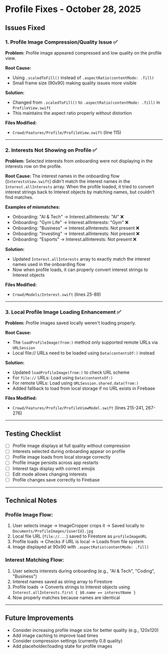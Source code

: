 # Profile Fixes - October 28, 2025

## Issues Fixed

### 1. Profile Image Compression/Quality Issue ✅
**Problem:** Profile image appeared compressed and low quality on the profile view.

**Root Cause:** 
- Using `.scaledToFill()` instead of `.aspectRatio(contentMode: .fill)`
- Small frame size (90x90) making quality issues more visible

**Solution:**
- Changed from `.scaledToFill()` to `.aspectRatio(contentMode: .fill)` in `ProfileView.swift`
- This maintains the aspect ratio properly without distortion

**Files Modified:**
- `Crowd/Features/Profile/ProfileView.swift` (line 115)

---

### 2. Interests Not Showing on Profile ✅
**Problem:** Selected interests from onboarding were not displaying in the interests row on the profile.

**Root Cause:** 
The interest names in the onboarding flow (`InterestsView.swift`) didn't match the interest names in the `Interest.allInterests` array. When the profile loaded, it tried to convert interest strings back to Interest objects by matching names, but couldn't find matches.

**Examples of mismatches:**
- Onboarding: "AI & Tech" → Interest.allInterests: "AI" ❌
- Onboarding: "Gym Life" → Interest.allInterests: "Gym" ❌
- Onboarding: "Business" → Interest.allInterests: Not present ❌
- Onboarding: "Investing" → Interest.allInterests: Not present ❌
- Onboarding: "Esports" → Interest.allInterests: Not present ❌

**Solution:**
- Updated `Interest.allInterests` array to exactly match the interest names used in the onboarding flow
- Now when profile loads, it can properly convert interest strings to Interest objects

**Files Modified:**
- `Crowd/Models/Interest.swift` (lines 25-89)

---

### 3. Local Profile Image Loading Enhancement ✅
**Problem:** Profile images saved locally weren't loading properly.

**Root Cause:**
- The `loadProfileImage(from:)` method only supported remote URLs via `URLSession`
- Local file:// URLs need to be loaded using `Data(contentsOf:)` instead

**Solution:**
- Updated `loadProfileImage(from:)` to check URL scheme
- For `file://` URLs: Load using `Data(contentsOf:)`
- For remote URLs: Load using `URLSession.shared.data(from:)`
- Added fallback to load from local storage if no URL exists in Firebase

**Files Modified:**
- `Crowd/Features/Profile/ProfileViewModel.swift` (lines 215-241, 267-276)

---

## Testing Checklist

- [ ] Profile image displays at full quality without compression
- [ ] Interests selected during onboarding appear on profile
- [ ] Profile image loads from local storage correctly
- [ ] Profile image persists across app restarts
- [ ] Interest tags display with correct emojis
- [ ] Edit mode allows changing interests
- [ ] Profile changes save correctly to Firebase

---

## Technical Notes

### Profile Image Flow:
1. User selects image → ImageCropper crops it → Saved locally to `Documents/ProfileImages/{userId}.jpg`
2. Local file URL (`file://...`) saved to Firestore as `profileImageURL`
3. Profile loads → Checks if URL is local → Loads from file system
4. Image displayed at 90x90 with `.aspectRatio(contentMode: .fill)`

### Interest Matching Flow:
1. User selects interests during onboarding (e.g., "AI & Tech", "Coding", "Business")
2. Interest names saved as string array to Firestore
3. Profile loads → Converts strings to Interest objects using `Interest.allInterests.first { $0.name == interestName }`
4. Now properly matches because names are identical

---

## Future Improvements

- Consider increasing profile image size for better quality (e.g., 120x120)
- Add image caching to improve load times
- Consider compression settings (currently 0.8 quality)
- Add placeholder/loading state for profile images


